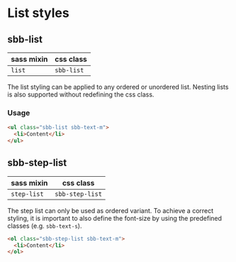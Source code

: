 # List styles

## sbb-list

| sass mixin | css class  |
| ---------- | ---------- |
| `list`     | `sbb-list` |

The list styling can be applied to any ordered or unordered list.
Nesting lists is also supported without redefining the css class.

### Usage

```html
<ul class="sbb-list sbb-text-m">
  <li>Content</li>
</ul>
```

## sbb-step-list

| sass mixin  | css class       |
| ----------- | --------------- |
| `step-list` | `sbb-step-list` |

The step list can only be used as ordered variant.
To achieve a correct styling, it is important to also define the font-size
by using the predefined classes (e.g. `sbb-text-s`).

```html
<ol class="sbb-step-list sbb-text-m">
  <li>Content</li>
</ol>
```

